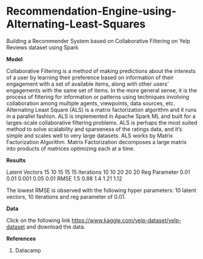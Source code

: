 # Recommendation-Engine-using-Alternating-Least-Squares
Building a Recommender System based on Collaborative Filtering on Yelp Reviews dataset using Spark

**Model**

Collaborative Filtering is a method of making predictions about the interests of a user by learning their preference based on information of their engagement with a set of available items, along with other users’ engagements with the same set of items. In the more general sense, it is the process of filtering for information or patterns using techniques involving collaboration among multiple agents, viewpoints, data sources, etc. Alternating Least Square (ALS) is a matrix factorization algorithm and it runs in a parallel fashion. ALS is implemented in Apache Spark ML and built for a larges-scale collaborative filtering problems. ALS is perhaps the most suited method to solve scalability and sparseness of the ratings data, and it’s simple and scales well to very large datasets. ALS works by Matrix Factorization Algorithm. Matrix Factorization decomposes a large matrix into products of matrices optimizing each at a time.

**Results**

Latent Vectors	15	10	15	15	15
Iterations	10	10	20	20	20
Reg Parameter	0.01	0.01	0.001	0.05	0.01
RMSE	1.5	0.88	1.4	1.21	1.12

The lowest RMSE is observed with the following hyper parameters: 10 latent vectors, 10 iterations and  reg parameter of 0.01.


**Data**

Click on the following link https://www.kaggle.com/yelp-dataset/yelp-dataset and download the data.

**References**

1) Datacamp

